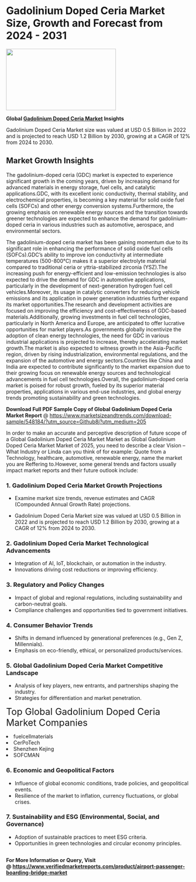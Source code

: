 <H1>Gadolinium Doped Ceria Market Size, Growth and Forecast from 2024 - 2031</H1><img class="aligncenter size-medium wp-image-584254" src="https://thirdeyenews.in/wp-content/uploads/2024/09/Global-Market-Research-300x168.jpeg" alt="" width="300" height="168" /><p><strong>Global&nbsp;<a href="https://www.marketsizeandtrends.com/download-sample/548184/?utm_source=Github8j?utm_medium=205">Gadolinium Doped Ceria Market</a> Insights</strong></p><p>Gadolinium Doped Ceria Market size was valued at USD 0.5 Billion in 2022 and is projected to reach USD 1.2 Billion by 2030, growing at a CAGR of 12% from 2024 to 2030.</p><p><h2>Market Growth Insights</h2> <p>The gadolinium-doped ceria (GDC) market is expected to experience significant growth in the coming years, driven by increasing demand for advanced materials in energy storage, fuel cells, and catalytic applications.GDC, with its excellent ionic conductivity, thermal stability, and electrochemical properties, is becoming a key material for solid oxide fuel cells (SOFCs) and other energy conversion systems.Furthermore, the growing emphasis on renewable energy sources and the transition towards greener technologies are expected to enhance the demand for gadolinium-doped ceria in various industries such as automotive, aerospace, and environmental sectors.</p> <p></p> <p>The gadolinium-doped ceria market has been gaining momentum due to its significant role in enhancing the performance of solid oxide fuel cells (SOFCs).GDC’s ability to improve ion conductivity at intermediate temperatures (500-800°C) makes it a superior electrolyte material compared to traditional ceria or yttria-stabilized zirconia (YSZ).The increasing push for energy-efficient and low-emission technologies is also expected to drive the demand for GDC in automotive applications, particularly in the development of next-generation hydrogen fuel cell vehicles.Moreover, its usage in catalytic converters for reducing vehicle emissions and its application in power generation industries further expand its market opportunities.The research and development activities are focused on improving the efficiency and cost-effectiveness of GDC-based materials.Additionally, growing investments in fuel cell technologies, particularly in North America and Europe, are anticipated to offer lucrative opportunities for market players.As governments globally incentivize the adoption of clean energy technologies, the need for GDC in various industrial applications is projected to increase, thereby accelerating market growth.The market is also expected to witness growth in the Asia-Pacific region, driven by rising industrialization, environmental regulations, and the expansion of the automotive and energy sectors.Countries like China and India are expected to contribute significantly to the market expansion due to their growing focus on renewable energy sources and technological advancements in fuel cell technologies.Overall, the gadolinium-doped ceria market is poised for robust growth, fueled by its superior material properties, applications in various end-use industries, and global energy trends promoting sustainability and green technologies.</p> <p></p><p><span class=""><strong>Download Full PDF Sample Copy of Global Gadolinium Doped Ceria Market Report</strong> @ <a href="https://www.marketsizeandtrends.com/download-sample/548184/?utm_source=Github8j?utm_medium=205" target="_blank">https://www.marketsizeandtrends.com/download-sample/548184/?utm_source=Github8j?utm_medium=205</a></span></p><p>In order to make an accurate and perceptive description of future scope of a Global&nbsp;Gadolinium Doped Ceria Market Market as Global&nbsp;Gadolinium Doped Ceria Market Market of 2025, you need to describe a clear Vision &ndash; What Industry or Linda can you think of for example: Quote from a Technology, healthcare, automotive, renewable energy, name the market you are Reffering to.However, some general trends and factors usually impact market reports and their future outlook include:</p><h3>1.&nbsp;<strong>Gadolinium Doped Ceria Market Growth Projections</strong></h3><ul><li>Examine market size trends, revenue estimates and CAGR (Compounded Annual Growth Rate) projections.</li><li><p>Gadolinium Doped Ceria Market size was valued at USD 0.5 Billion in 2022 and is projected to reach USD 1.2 Billion by 2030, growing at a CAGR of 12% from 2024 to 2030.</p></li></ul><h3>2.&nbsp;<strong>Gadolinium Doped Ceria Market Technological Advancements</strong></h3><ul><li>Integration of AI, IoT, blockchain, or automation in the industry.</li><li>Innovations driving cost reductions or improving efficiency.</li></ul><h3>3.&nbsp;<strong>Regulatory and Policy Changes</strong></h3><ul><li>Impact of global and regional regulations, including sustainability and carbon-neutral goals.</li><li>Compliance challenges and opportunities tied to government initiatives.</li></ul><h3>4.&nbsp;<strong>Consumer Behavior Trends</strong></h3><ul><li>Shifts in demand influenced by generational preferences (e.g., Gen Z, Millennials).</li><li>Emphasis on eco-friendly, ethical, or personalized products/services.</li></ul><h3>5.&nbsp;<strong>Global Gadolinium Doped Ceria Market Competitive Landscape</strong></h3><ul><li>Analysis of key players, new entrants, and partnerships shaping the industry.</li><li>Strategies for differentiation and market penetration.</li></ul><p data-pm-slice="1 1 []"><span style="color: inherit; font-family: inherit; font-size: 25px;">Top Global Gadolinium Doped Ceria Market Companies</span></p><div class="" data-test-id=""><p><li>fuelcellmaterials</li><li> CerPoTech</li><li> Shenzhen Kejing</li><li> SOFCMAN</li></p></div><h3>6.&nbsp;<strong>Economic and Geopolitical Factors</strong></h3><ul><li>Influence of global economic conditions, trade policies, and geopolitical events.</li><li>Resilience of the market to inflation, currency fluctuations, or global crises.</li></ul><h3>7.&nbsp;<strong>Sustainability and ESG (Environmental, Social, and Governance)</strong></h3><ul><li>Adoption of sustainable practices to meet ESG criteria.</li><li>Opportunities in green technologies and circular economy principles.</li></ul><h2><strong style="font-size: 14px;">For More Information or Query, Visit @&nbsp;</strong><a style="background-color: #ffffff; font-size: 14px;" href="https://www.marketsizeandtrends.com/report/gadolinium-doped-ceria-market/" target="_blank">https://www.verifiedmarketreports.com/product/airport-passenger-boarding-bridge-market</a></h2>
